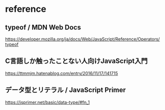 # reference
## typeof / MDN Web Docs
https://developer.mozilla.org/ja/docs/Web/JavaScript/Reference/Operators/typeof
## C言語しか触ったことない人向けJavaScript入門
https://ttmmjm.hatenablog.com/entry/2016/11/17/141715
## データ型とリテラル / JavaScript Primer
https://jsprimer.net/basic/data-type/#fn_1
